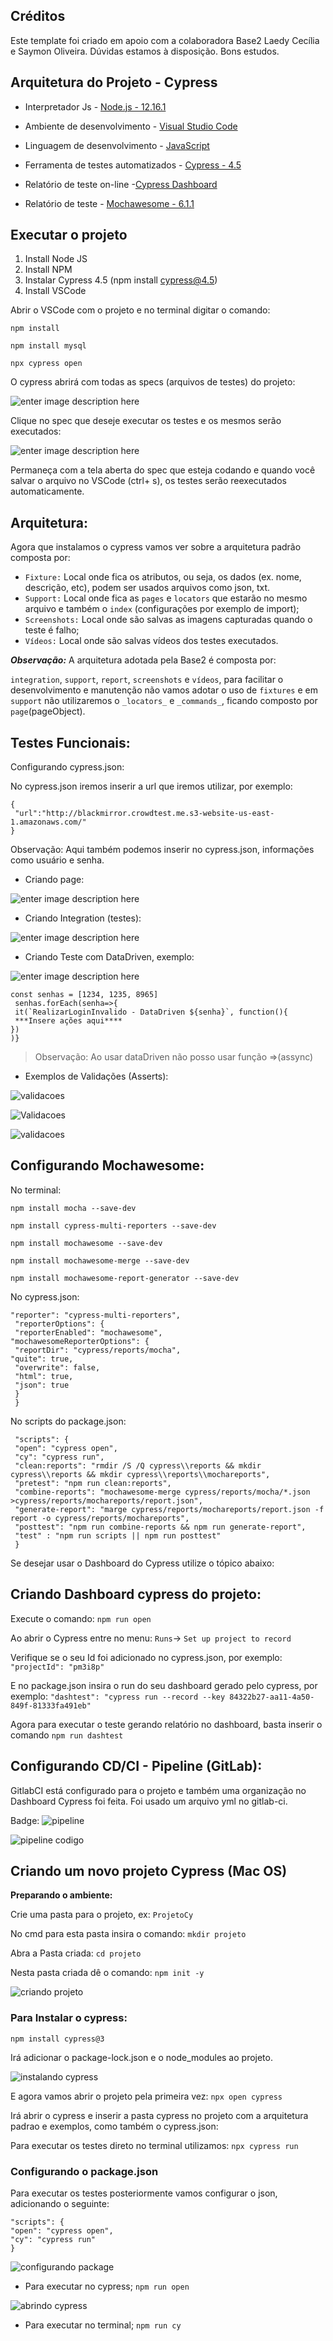 ## Créditos
  
Este template foi criado em apoio com a colaboradora Base2 Laedy Cecília e Saymon Oliveira.
Dúvidas estamos à disposição. Bons estudos.


## Arquitetura do Projeto - Cypress

- Interpretador Js - [Node.js - 12.16.1](https://nodejs.org/en/)

- Ambiente de desenvolvimento - [Visual Studio Code](https://code.visualstudio.com)

- Linguagem de desenvolvimento - [JavaScript](https://www.javascript.com)

- Ferramenta de testes automatizados - [Cypress - 4.5](http://cypress.io)

- Relatório de teste on-line -[Cypress Dashboard](https://dashboard.cypress.io/)

- Relatório de teste - [Mochawesome - 6.1.1](https://www.npmjs.com/package/mochawesome)

  
## Executar o projeto

 1. Install Node JS 
 2. Install NPM 
 3. Instalar Cypress 4.5 (npm install cypress@4.5)
 4. Install VSCode

Abrir o VSCode com o projeto e no terminal digitar o comando:

    npm install

    npm install mysql

    npx cypress open

O cypress abrirá com todas as specs (arquivos de testes) do projeto:

![enter image description here](https://i.imgur.com/DyquSNU.png)

Clique no spec que deseje executar os testes e os mesmos serão executados:

![enter image description here](https://i.imgur.com/ALrkj3y.png)

Permaneça com a tela aberta do spec que esteja codando e quando você salvar o arquivo no VSCode (ctrl+ s), os testes serão reexecutados automaticamente.


## Arquitetura:

  

Agora que instalamos o cypress vamos ver sobre a arquitetura padrão composta por:

 -  `Fixture:` Local onde fica os atributos, ou seja, os dados (ex. nome, descrição, etc), podem ser usados arquivos como json, txt.
-  `Support:` Local onde fica as  `pages`  e `locators` que estarão no mesmo arquivo e também o `index` (configurações por exemplo de import);
-  `Screenshots:` Local onde são salvas as imagens capturadas quando o teste é falho;
-  `Vídeos:` Local onde são salvas vídeos dos testes executados.

***Observação:*** A arquitetura adotada pela Base2 é composta por:

`integration`, `support`, `report`, `screenshots` e `vídeos`, para facilitar o desenvolvimento e manutenção não vamos adotar o uso de `fixtures` e em `support` não utilizaremos o `_locators_` e `_commands_`, ficando composto por `page`(pageObject).

  

## Testes Funcionais:
Configurando cypress.json:

No cypress.json iremos inserir a url que iremos utilizar, por exemplo:


    {
     "url":"http://blackmirror.crowdtest.me.s3-website-us-east-1.amazonaws.com/"
    }

 Observação: Aqui também podemos inserir no cypress.json, informações como usuário e senha.

- Criando page:

![enter image description here](https://i.imgur.com/68YpABf.png)

- Criando Integration (testes):

![enter image description here](https://i.imgur.com/VaT5W2I.png)

- Criando Teste com DataDriven, exemplo:

![enter image description here](https://i.imgur.com/haFHU1d.png)

  

    const senhas = [1234, 1235, 8965]
     senhas.forEach(senha=>{
     it(`RealizarLoginInvalido - DataDriven ${senha}`, function(){
     ***Insere ações aqui****
    })
    )}

> Observação: Ao usar dataDriven não posso usar função =>(assync)

  

- Exemplos de Validações (Asserts):

  

![validacoes](https://i.imgur.com/ZmmcFXp.png)

![Validacoes](https://i.imgur.com/cMC6qEr.png)

![validacoes](https://i.imgur.com/BasbOAF.png)

  

## Configurando Mochawesome:

No terminal:

    npm install mocha --save-dev
    
    npm install cypress-multi-reporters --save-dev
    
    npm install mochawesome --save-dev
    
    npm install mochawesome-merge --save-dev
    
    npm install mochawesome-report-generator --save-dev

No cypress.json:


    "reporter": "cypress-multi-reporters",
     "reporterOptions": {
     "reporterEnabled": "mochawesome",
    "mochawesomeReporterOptions": {
     "reportDir": "cypress/reports/mocha",
    "quite": true,
     "overwrite": false,
     "html": true,
     "json": true
     }
     }

 No scripts do package.json:

     "scripts": {
     "open": "cypress open",
     "cy": "cypress run",
     "clean:reports": "rmdir /S /Q cypress\\reports && mkdir cypress\\reports && mkdir cypress\\reports\\mochareports",
     "pretest": "npm run clean:reports",
     "combine-reports": "mochawesome-merge cypress/reports/mocha/*.json >cypress/reports/mochareports/report.json",
     "generate-report": "marge cypress/reports/mochareports/report.json -f report -o cypress/reports/mochareports",
     "posttest": "npm run combine-reports && npm run generate-report",
     "test" : "npm run scripts || npm run posttest"
     }

  

Se desejar usar o Dashboard do Cypress utilize o tópico abaixo:

  

## Criando Dashboard cypress do projeto:

Execute o comando:
`npm run open`

 Ao abrir o Cypress entre no menu:
  `Runs`-> `Set up project to record`

Verifique se o seu Id foi adicionado no cypress.json, por exemplo:
  `"projectId": "pm3i8p"`

E no package.json insira o run do seu dashboard gerado pelo cypress, por exemplo:
`"dashtest": "cypress run --record --key 84322b27-aa11-4a50-849f-81333fa491eb"`

Agora para executar o teste gerando relatório no dashboard, basta inserir o comando
  `npm run dashtest`

  
  

## Configurando CD/CI - Pipeline (GitLab):

GitlabCI está configurado para o projeto e também uma organização no Dashboard Cypress foi feita.
Foi usado um arquivo yml no gitlab-ci.

Badge:  ![pipeline](https://gitlab.com/templates-automacao-base2/cypresswebtemplate/badges/master/pipeline.svg)

 
![pipeline codigo](https://i.imgur.com/ThMD4U5.png)




## Criando um novo projeto Cypress (Mac OS)

**Preparando o ambiente:**

Crie uma pasta para o projeto, ex: `ProjetoCy`
 
No cmd para esta pasta insira o comando:
 `mkdir projeto`

Abra a Pasta criada:
 `cd projeto`

  Nesta pasta criada dê o comando:
  `npm init -y`

![criando projeto](https://i.imgur.com/hcSI6W7.png)

  

### Para Instalar o cypress: 
  `npm install cypress@3`

 Irá adicionar o package-lock.json e o node_modules ao projeto.

![instalando cypress](https://i.imgur.com/fE3d3pj.png)

  

E agora vamos abrir o projeto pela primeira vez:
 `npx open cypress`

Irá abrir o cypress e inserir a pasta cypress no projeto com a arquitetura padrao e exemplos, como também o cypress.json:

Para executar os testes direto no terminal utilizamos:
  `npx cypress run`

  

### Configurando o package.json
Para executar os testes posteriormente vamos configurar o json, adicionando o seguinte:

    "scripts": {
    "open": "cypress open",
    "cy": "cypress run"
    }

![configurando package](https://i.imgur.com/vBEvOdK.png)

- Para executar no cypress;
  `npm run open`


![abrindo cypress](https://i.imgur.com/Mdig0he.png)

 - Para executar no terminal;
 `npm run cy`
